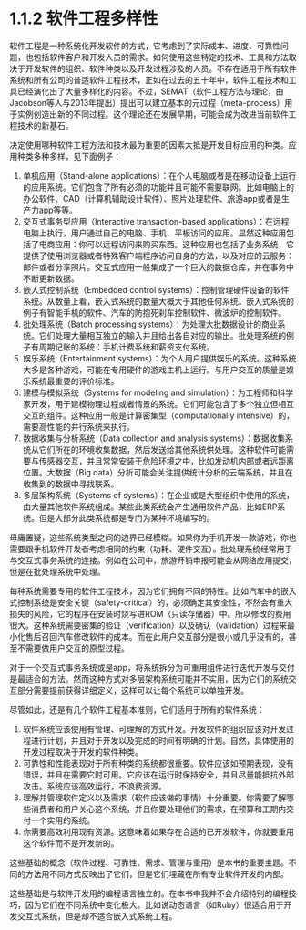 # 1.1.2 软件工程多样性

软件工程是一种系统化开发软件的方式，它考虑到了实际成本、进度、可靠性问题，也包括软件客户和开发人员的需求。如何使用这些特定的技术、工具和方法取决于开发软件的组织、软件种类以及开发过程涉及的人员。不存在适用于所有软件系统和所有公司的普适软件工程技术，正如在过去的五十年中，软件工程技术和工具已经演化出了大量多样化的内容。不过，SEMAT（软件工程方法与理论，由Jacobson等人与2013年提出）提出可以建立基本的元过程（meta-process）用于实例创造出新的不同过程。这个理论还在发展早期，可能会成为改进当前软件工程技术的新基石。

决定使用哪种软件工程方法和技术最为重要的因素大抵是开发目标应用的种类。应用种类多种多样，见下面例子：

1. 单机应用（Stand-alone applications）：在个人电脑或者是在移动设备上运行的应用系统。它们包含了所有必须的功能并且可能不需要联网。比如电脑上的办公软件、CAD（计算机辅助设计软件）、照片处理软件、旅游app或者是生产力app等等。
2. 交互式事务型应用（Interactive transaction-based applications）：在远程电脑上执行，用户通过自己的电脑、手机、平板访问的应用。显然这种应用包括了电商应用：你可以远程访问来购买东西。这种应用也包括了业务系统，它提供了使用浏览器或者特殊客户端程序访问自身的方法，以及对应的云服务：邮件或者分享照片。交互式应用一般集成了一个巨大的数据仓库，并在事务中不断更新数据。
3. 嵌入式控制系统（Embedded control systems）：控制管理硬件设备的软件系统。从数量上看，嵌入式系统的数量大概大于其他任何系统。嵌入式系统的例子有智能手机的软件、汽车的防抱死刹车控制软件、微波炉的控制软件。
4. 批处理系统（Batch processing systems）：为处理大批数据设计的商业系统。它们处理大量相互独立的输入并且给出各自对应的输出。批处理系统的例子有周期记账的系统：手机计费系统和薪资支付系统。
5. 娱乐系统（Entertainment systems）：为个人用户提供娱乐的系统。这种系统大多是各种游戏，可能在专用硬件的游戏主机上运行。与用户交互的质量是娱乐系统最重要的评价标准。
6. 建模与模拟系统（Systems for modeling and simulation）：为工程师和科学家开发，用于建模物理过程或者情景的系统。它们可能包含了多个独立但相互交互的组件。这种应用一般是计算密集型（computationally intensive）的，需要高性能的并行系统来执行。
7. 数据收集与分析系统（Data collection and analysis systems）：数据收集系统从它们所在的环境收集数据，然后发送给其他系统供处理。这种软件可能需要与传感器交互，并且常常安装于危险环境之中，比如发动机内部或者远距离位置。大数据（Big data）分析可能会关注提供统计分析的云端系统，并且在收集到的数据中寻找联系。
8. 多层架构系统（Systems of systems）：在企业或是大型组织中使用的系统，由大量其他软件系统组成。某些此类系统会产生通用软件产品，比如ERP系统。但是大部分此类系统都是专门为某种环境编写的。

毋庸置疑，这些系统类型之间的边界已经模糊。如果你为手机开发一款游戏，你也需要跟手机软件开发者考虑相同的约束（功耗、硬件交互）。批处理系统经常用于与交互式事务系统的连接。例如在公司中，旅游开销申报可能会从网络应用提交，但是在批处理系统中处理。

每种系统需要专用的软件工程技术，因为它们拥有不同的特性。比如汽车中的嵌入式控制系统是安全关键（safety-critical）的，必须确定其安全性，不然会有重大损失的风险，它的程序在安装时烧写进ROM（只读存储器）中。所以修改的费用很大。这种系统需要密集的验证（verification）以及确认（validation）过程来最小化售后召回汽车修改软件的成本。而在此用户交互部分是很小或几乎没有的，甚至不需要做用户交互的原型过程。

对于一个交互式事务系统或是app，将系统拆分为可重用组件进行迭代开发与交付是最适合的方法。然而这种方式对多层架构系统可能并不实用，因为它们的系统交互部分需要提前获得详细定义，这样可以让每个系统可以单独开发。

尽管如此，还是有几个软件工程基本准则，它们适用于所有的软件系统：

1. 软件系统应该使用有管理、可理解的方式开发。开发软件的组织应该对开发过程进行计划，并且对于开发以及完成的时间有明确的计划。自然，具体使用的开发过程取决于开发的软件种类。
2. 可靠性和性能表现对于所有种类的系统都很重要。软件应该如预期表现，没有错误，并且在需要它时可用。它应该在运行时保持安全，并且尽量能抵抗外部攻击。系统应该高效运行，不浪费资源。
3. 理解并管理软件定义以及需求（软件应该做的事情）十分重要。你需要了解哪些消费者和用户关心这个系统，并且你要处理他们的需求，在预算和工期内交付一个实用的系统。
4. 你需要高效利用现有资源。这意味着如果存在合适的已开发软件，你就要重用这个软件而不是开发新的。

这些基础的概念（软件过程、可靠性、需求、管理与重用）是本书的重要主题。不同的方法用不同方式反映出了它们，但是它们埋藏在所有专业软件开发的内部。

这些基础是与软件开发用的编程语言独立的。在本书中我并不会介绍特别的编程技巧，因为它们在不同系统中变化极大。比如说动态语言（如Ruby）很适合用于开发交互式系统，但是却不适合嵌入式系统工程。



